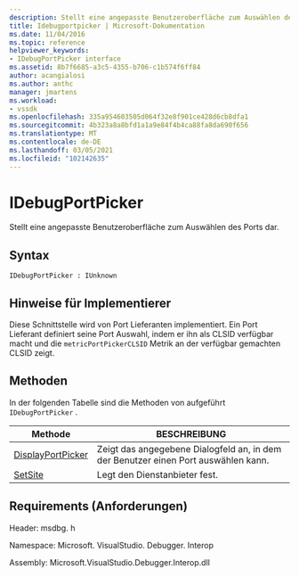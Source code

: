 ```yaml
---
description: Stellt eine angepasste Benutzeroberfläche zum Auswählen des Ports dar.
title: Idebugportpicker | Microsoft-Dokumentation
ms.date: 11/04/2016
ms.topic: reference
helpviewer_keywords:
- IDebugPortPicker interface
ms.assetid: 8b7f6685-a3c5-4355-b706-c1b574f6ff84
author: acangialosi
ms.author: anthc
manager: jmartens
ms.workload:
- vssdk
ms.openlocfilehash: 335a954603505d064f32e8f901ce428d6cb8dfa1
ms.sourcegitcommit: 4b323a8a8bfd1a1a9e84f4b4ca88fa8da690f656
ms.translationtype: MT
ms.contentlocale: de-DE
ms.lasthandoff: 03/05/2021
ms.locfileid: "102142635"
---
```

# <a name="idebugportpicker"></a>IDebugPortPicker
Stellt eine angepasste Benutzeroberfläche zum Auswählen des Ports dar.

## <a name="syntax"></a>Syntax

```
IDebugPortPicker : IUnknown
```

## <a name="notes-for-implementers"></a>Hinweise für Implementierer
 Diese Schnittstelle wird von Port Lieferanten implementiert. Ein Port Lieferant definiert seine Port Auswahl, indem er ihn als CLSID verfügbar macht und die `metricPortPickerCLSID` Metrik an der verfügbar gemachten CLSID zeigt.

## <a name="methods"></a>Methoden
 In der folgenden Tabelle sind die Methoden von aufgeführt `IDebugPortPicker` .

|Methode|BESCHREIBUNG|
|------------|-----------------|
|[DisplayPortPicker](../../../extensibility/debugger/reference/idebugportpicker-displayportpicker.md)|Zeigt das angegebene Dialogfeld an, in dem der Benutzer einen Port auswählen kann.|
|[SetSite](../../../extensibility/debugger/reference/idebugportpicker-setsite.md)|Legt den Dienstanbieter fest.|

## <a name="requirements"></a>Requirements (Anforderungen)
 Header: msdbg. h

 Namespace: Microsoft. VisualStudio. Debugger. Interop

 Assembly: Microsoft.VisualStudio.Debugger.Interop.dll
